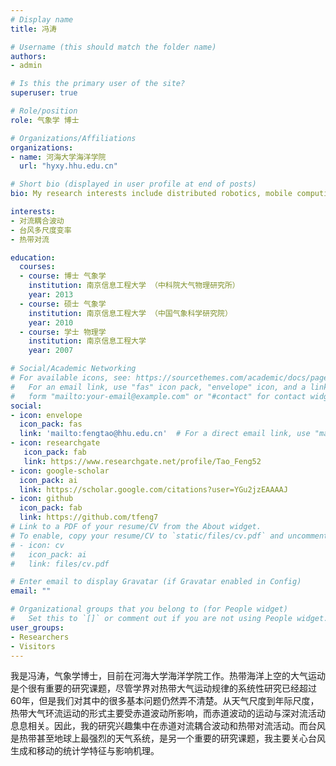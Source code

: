 ```yaml
---
# Display name
title: 冯涛

# Username (this should match the folder name)
authors:
- admin

# Is this the primary user of the site?
superuser: true

# Role/position
role: 气象学 博士

# Organizations/Affiliations
organizations:
- name: 河海大学海洋学院
  url: "hyxy.hhu.edu.cn"

# Short bio (displayed in user profile at end of posts)
bio: My research interests include distributed robotics, mobile computing and programmable matter.

interests:
- 对流耦合波动
- 台风多尺度变率
- 热带对流

education:
  courses:
  - course: 博士 气象学
    institution: 南京信息工程大学 （中科院大气物理研究所）
    year: 2013
  - course: 硕士 气象学
    institution: 南京信息工程大学 （中国气象科学研究院）
    year: 2010
  - course: 学士 物理学
    institution: 南京信息工程大学
    year: 2007

# Social/Academic Networking
# For available icons, see: https://sourcethemes.com/academic/docs/page-builder/#icons
#   For an email link, use "fas" icon pack, "envelope" icon, and a link in the
#   form "mailto:your-email@example.com" or "#contact" for contact widget.
social:
- icon: envelope
  icon_pack: fas
  link: 'mailto:fengtao@hhu.edu.cn'  # For a direct email link, use "mailto:test@example.org".
- icon: researchgate
   icon_pack: fab
   link: https://www.researchgate.net/profile/Tao_Feng52
- icon: google-scholar
  icon_pack: ai
  link: https://scholar.google.com/citations?user=YGu2jzEAAAAJ
- icon: github
  icon_pack: fab
  link: https://github.com/tfeng7
# Link to a PDF of your resume/CV from the About widget.
# To enable, copy your resume/CV to `static/files/cv.pdf` and uncomment the lines below.
# - icon: cv
#   icon_pack: ai
#   link: files/cv.pdf

# Enter email to display Gravatar (if Gravatar enabled in Config)
email: ""

# Organizational groups that you belong to (for People widget)
#   Set this to `[]` or comment out if you are not using People widget.
user_groups:
- Researchers
- Visitors
---
```


我是冯涛，气象学博士，目前在河海大学海洋学院工作。热带海洋上空的大气运动是个很有重要的研究课题，尽管学界对热带大气运动规律的系统性研究已经超过60年，但是我们对其中的很多基本问题仍然弄不清楚。从天气尺度到年际尺度，热带大气环流运动的形式主要受赤道波动所影响，而赤道波动的运动与深对流活动息息相关。因此，我的研究兴趣集中在赤道对流耦合波动和热带对流活动。而台风是热带甚至地球上最强烈的天气系统，是另一个重要的研究课题，我主要关心台风生成和移动的统计学特征与影响机理。